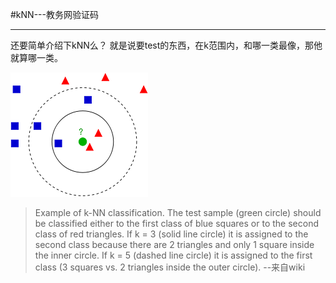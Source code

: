 #kNN---教务网验证码

---

还要简单介绍下kNN么？
就是说要test的东西，在k范围内，和哪一类最像，那他就算哪一类。

![kNN](220px-KnnClassification.svg.png 'kNN')

> Example of k-NN classification. The test sample (green circle) should be classified either to the first class of blue squares or to the second class of red triangles. If k = 3 (solid line circle) it is assigned to the second class because there are 2 triangles and only 1 square inside the inner circle. If k = 5 (dashed line circle) it is assigned to the first class (3 squares vs. 2 triangles inside the outer circle).               --来自wiki

